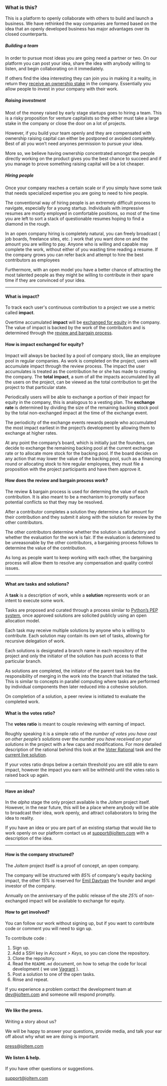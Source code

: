 <a name="what" class="anchor-fix"></a>
### What is this?

This is a platform to openly collaborate with others to build and launch a business. We have rethinked the way companies are formed based on the idea that an openly developed business has major advantages over its closed counterparts.

##### Building a team

In order to pursue most ideas you are going need a partner or two. On our platform you can post your idea, share the idea with anybody willing to listen, and begin collaborating on it immediately. 

If others find the idea interesting they can join you in making it a reality, in return they [receive an ownership stake](#impact) in the company. Essentially you allow people to invest in your company with their work.

##### Raising investment

Most of the money raised by early stage startups goes to hiring a team. This is a risky proposition for venture capitalists so they either must take a large stake in the company or close the door on a lot of projects.

However, if  you build your team openly and they are compensated with ownership raising capital can either be postponed or avoided completely. Best of all you won’t need anyones permission to pursue your idea.

More so, we believe having ownership concentrated amongst the people directly working on the product gives you the best chance to succeed and if you manage to prove something raising capital will be a lot cheaper.

##### Hiring people

Once your company reaches a certain scale or if you simply have some task that needs specialized expertise you are going to need to hire people. 

The conventional way of hiring people is an extremely difficult process to navigate, especially for a young startup. Individuals with impressive resumes are mostly employed in comfortable positions, so most of the time you are left to sort a stack of questionable resumes hoping to find a diamond in the rough.

In an open company hiring is completely natural, you can freely broadcast ( job boards, freelance sites, etc. ) work that you want done on and the amount you are willing to pay. Anyone who is willing and capable may complete the work, without either of you wasting time reading a resume. If the company grows you can refer back and attempt to hire the best contributors as employees

Furthermore, with an open model you have a better chance of attracting the most talented people as they might be willing to contribute in their spare time if they are convinced of your idea.

---

<a name="impact" class="anchor-fix"></a>
#### What is impact?

To track each user's continuous contribution to a project we use a metric called **impact**. 

Overtime accumulated **impact** will be [exchanged for equity](#exchange) in the company. The value of impact is backed by the work of the contributors and is determined through the [review and bargain process](#review).

<a name="exchange" class="anchor-fix"></a>
#### How is impact exchanged for equity?

Impact will always be backed by a pool of company stock, like an employee pool in regular companies. As work is completed on the project, users will accumulate impact through the review process. The impact the user accumulates is treated as the contribution he or she has made to creating the company. The **total impact**, a sum of all the impacts accumulated by all the users on the project, can be viewed as the total contribution to get the project to that particular state.

Periodically users will be able to exchange a portion of their impact for equity in the company, this is analogous to a vesting plan. The **exchange rate** is determined by dividing the size of the remaining backing stock pool by the total non-exchanged impact at the time of the exchange event. 

The periodicity of the exchange events rewards people who accumulated the most impact earliest in the project’s development by allowing them to exchange at higher rates. 

At any point the company’s board, which is initially just the founders, can decide to exchange the remaining backing pool at the current exchange rate or to allocate more stock for the backing pool. If the board decides on any action that may lower the value of the backing pool, such as a financing round or allocating stock to hire regular employees, they must file a proposition with the project participants and have them approve it.


<a name="review" class="anchor-fix"></a>
#### How does the review and bargain process work?

The review & bargain process is used for determing the value of each contribution. It is also meant to be a mechanism to promptly surface potential conflicts so that they may be resolved. 

After a contributor completes a solution they determine a fair amount for their contribution and they submit it along with the solution for review by the other contributors.

The other contributors determine whether the solution is satisfactory and whether the evaluation for the work is fair. If the evaluation is determined to be unreasonable by the other contributors, a bargaining process follows to determine the value of the contribution.

As long as people want to keep working with each other, the bargaining process will allow them to resolve any compensation and quality control issues. 

---

<a name="task-solutions" class="anchor-fix"></a>
#### What are tasks and solutions?

A **task** is a description of work, while a **solution** represents work or an intent to execute some work.

Tasks are proposed and curated through a process similar to [Python’s PEP system](http://en.wikipedia.org/wiki/Python_Enhancement_Proposal#Development), once approved solutions are solicited publicly using an open allocation model.

Each task may receive multiple solutions by anyone who is willing to contribute. Each solution may contain its own set of tasks, allowing for recursive delegation of work.

Each solutions is designated a branch name in each repository of the project and only the initiator of the solution has push access to that particular branch. 

As solutions are completed, the initiator of the parent task has the responsibility of merging in the work into the branch that initiated the task. This is similar to concepts in parallel computing where tasks are performed by individual components then later reduced into a cohesive solution.

On completion of a solution, a peer review is initiated to evaluate the completed work.

<a name="ratio" class="anchor-fix"></a>
#### What is the votes ratio?

The **votes ratio** is meant to couple reviewing with earning of impact. 

Roughly speaking it is a simple ratio of the *number of votes you have cast on other people’s solutions* over the *number you have received on your solutions* in the project with a few caps and modifications. For more detailed description of the rational behind this look at the [Voter Rational](http://joltem.com/joltem/task/45/) task and the [current live solution](http://joltem.com/joltem/solution/48/).

If your votes ratio drops below a certain threshold you are still able to earn impact, however the impact you earn will be withheld until the votes ratio is raised back up again.

---

<a name="idea" class="anchor-fix"></a>
#### Have an idea?

In the *alpha* stage the only project available is the *Joltem* project itself. However, in the near future, this will be a place where anybody will be able to broadcast their idea, work openly, and attract collaborators to bring the idea to reality. 

If you have an idea or you are part of an existing startup that would like to work openly on our platform contact us at <support@joltem.com> with a description of the idea.


---

<a name="company" class="anchor-fix"></a>
#### How is the company structured?

The *Joltem* project itself is a proof of concept, an open company. 

The company will be structured with *85%* of company's equity backing impact, the other *15%* is reserved for [Emil Davtyan](http://joltem.com/user/emil/) the founder and angel investor of the company.

Annually on the anniversary of the public release of the site *25%* of non-exchanged impact will be available to exchange for equity.


<a name="involved" class="anchor-fix"></a>
#### How to get involved?

You can follow our work without signing up, but if you want to contribute code or comment you will need to sign up.

To contribute code :

1. Sign up.
2. Add a SSH key in *Account > Keys*, so you can clone the repository.
3. Clone the repository.
4. Read the `README.md` document, on how to setup the code for local development ( we use [Vagrant](http://www.vagrantup.com) ).
5. Post a solution to one of the open tasks.
6. Rinse and repeat.

If you experience a problem contact the development team at <dev@joltem.com> and someone will respond promptly.

---

<a name="press" class="anchor-fix"></a>
#### We like the press.

Writing a story about us?

We will be happy to answer your questions, provide media, and talk your ear off about why what we are doing is important.

<press@joltem.com>



<a name="support" class="anchor-fix"></a>
#### We listen & help.

If you have other questions or suggestions.

<support@joltem.com>




